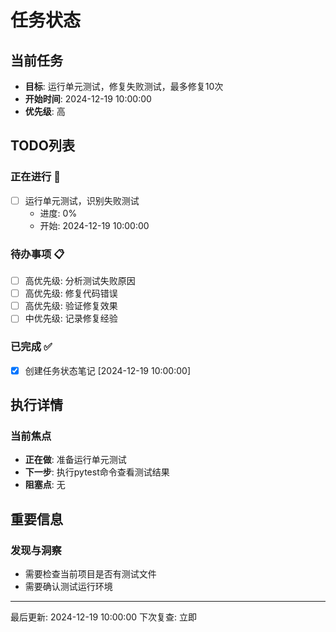# 任务状态

## 当前任务
- **目标**: 运行单元测试，修复失败测试，最多修复10次
- **开始时间**: 2024-12-19 10:00:00
- **优先级**: 高

## TODO列表
### 正在进行 🔄
- [ ] 运行单元测试，识别失败测试
  - 进度: 0%
  - 开始: 2024-12-19 10:00:00

### 待办事项 📋
- [ ] 高优先级: 分析测试失败原因
- [ ] 高优先级: 修复代码错误
- [ ] 高优先级: 验证修复效果
- [ ] 中优先级: 记录修复经验

### 已完成 ✅
- [x] 创建任务状态笔记 [2024-12-19 10:00:00]

## 执行详情
### 当前焦点
- **正在做**: 准备运行单元测试
- **下一步**: 执行pytest命令查看测试结果
- **阻塞点**: 无

## 重要信息
### 发现与洞察
- 需要检查当前项目是否有测试文件
- 需要确认测试运行环境

---
最后更新: 2024-12-19 10:00:00
下次复查: 立即